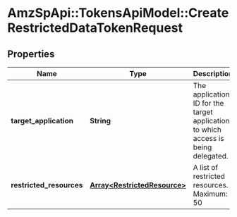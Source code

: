 # AmzSpApi::TokensApiModel::CreateRestrictedDataTokenRequest

## Properties
Name | Type | Description | Notes
------------ | ------------- | ------------- | -------------
**target_application** | **String** | The application ID for the target application to which access is being delegated. | [optional] 
**restricted_resources** | [**Array&lt;RestrictedResource&gt;**](RestrictedResource.md) | A list of restricted resources. Maximum: 50 | 


